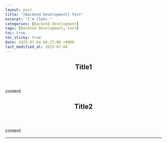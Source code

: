 ```yaml
---
layout: post
title: "[Backend Development] Test"
excerpt: "I'm llokr."
categories: [Backend Development]
tags: [Backend Development, test]
toc: true
toc_sticky: true
date: 2025-07-04 00:27:00 +0900
last_modified_at: 2025-07-04
---
```

<header class="major">
    <h2>Title1</h2>
</header>

content

<header class="major">
    <h2>Title2</h2>
</header>

content

---

